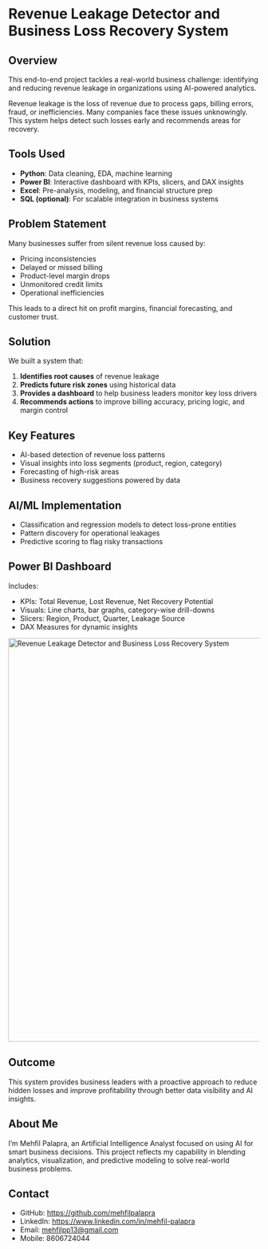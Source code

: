# Revenue Leakage Detector and Business Loss Recovery System

## Overview
This end-to-end project tackles a real-world business challenge: identifying and reducing revenue leakage in organizations using AI-powered analytics.

Revenue leakage is the loss of revenue due to process gaps, billing errors, fraud, or inefficiencies. Many companies face these issues unknowingly. This system helps detect such losses early and recommends areas for recovery.

## Tools Used
- **Python**: Data cleaning, EDA, machine learning
- **Power BI**: Interactive dashboard with KPIs, slicers, and DAX insights
- **Excel**: Pre-analysis, modeling, and financial structure prep
- **SQL (optional)**: For scalable integration in business systems

## Problem Statement
Many businesses suffer from silent revenue loss caused by:
- Pricing inconsistencies
- Delayed or missed billing
- Product-level margin drops
- Unmonitored credit limits
- Operational inefficiencies

This leads to a direct hit on profit margins, financial forecasting, and customer trust.

## Solution
We built a system that:
1. **Identifies root causes** of revenue leakage
2. **Predicts future risk zones** using historical data
3. **Provides a dashboard** to help business leaders monitor key loss drivers
4. **Recommends actions** to improve billing accuracy, pricing logic, and margin control

## Key Features
- AI-based detection of revenue loss patterns
- Visual insights into loss segments (product, region, category)
- Forecasting of high-risk areas
- Business recovery suggestions powered by data

## AI/ML Implementation
- Classification and regression models to detect loss-prone entities
- Pattern discovery for operational leakages
- Predictive scoring to flag risky transactions

## Power BI Dashboard
Includes:
- KPIs: Total Revenue, Lost Revenue, Net Recovery Potential
- Visuals: Line charts, bar graphs, category-wise drill-downs
- Slicers: Region, Product, Quarter, Leakage Source
- DAX Measures for dynamic insights


<img width="1588" height="808" alt="Revenue Leakage Detector and Business Loss Recovery System" src="https://github.com/user-attachments/assets/e7333e7b-0ba1-4216-b693-e094bcd51921" />




## Outcome
This system provides business leaders with a proactive approach to reduce hidden losses and improve profitability through better data visibility and AI insights.

## About Me
I’m Mehfil Palapra, an Artificial Intelligence Analyst focused on using AI for smart business decisions. This project reflects my capability in blending analytics, visualization, and predictive modeling to solve real-world business problems.

## Contact
- GitHub: https://github.com/mehfilpalapra
- LinkedIn: https://www.linkedin.com/in/mehfil-palapra
- Email: mehfilpp13@gmail.com
- Mobile: 8606724044
